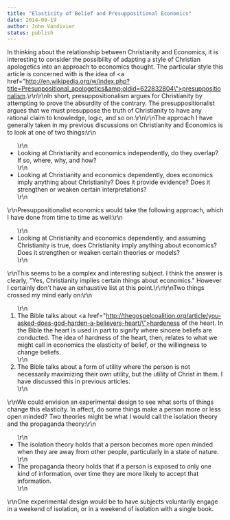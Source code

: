 ```yaml
---
title: "Elasticity of Belief and Presuppositional Economics"
date: 2014-09-19
author: John Vandivier
status: publish
---
```


In thinking about the relationship between Christianity and Economics, it is interesting to consider the possibility of adapting a style of Christian apologetics into an approach to economics thought. The particular style this article is concerned with is the idea of <a href=\"http://en.wikipedia.org/w/index.php?title=Presuppositional_apologetics&amp;oldid=622832804\">presuppositionalism</a>.\r\n\r\nIn short, presuppositionalism argues for Christianity by attempting to prove the absurdity of the contrary. The presuppositionalist argues that we must presuppose the truth of Christianity to have any rational claim to knowledge, logic, and so on.\r\n\r\nThe approach I have generally taken in my previous discussions on Christianity and Economics is to look at one of two things:\r\n<ul>\r\n	<li>Looking at Christianity and economics independently, do they overlap? If so, where, why, and how?</li>\r\n	<li>Looking at Christianity and economics dependently, does economics imply anything about Christianity? Does it provide evidence? Does it strengthen or weaken certain interpretations?</li>\r\n</ul>\r\nPresuppositionalist economics would take the following approach, which I have done from time to time as well:\r\n<ul>\r\n	<li>Looking at Christianity and economics dependently, and assuming Christianity is true, does Christianity imply anything about economics? Does it strengthen or weaken certain theories or models?</li>\r\n</ul>\r\nThis seems to be a complex and interesting subject. I think the answer is clearly, \"Yes, Christianity implies certain things about economics.\" However I certainly don't have an exhaustive list at this point.\r\n\r\nTwo things crossed my mind early on:\r\n<ol>\r\n	<li>The Bible talks about <a href=\"http://thegospelcoalition.org/article/you-asked-does-god-harden-a-believers-heart/\">hardeness of the heart</a>. In the Bible the heart is used in part to signify where sincere beliefs are conducted. The idea of hardness of the heart, then, relates to what we might call in economics the elasticity of belief, or the willingness to change beliefs.</li>\r\n	<li>The Bible talks about a form of utility where the person is not necessarily maximizing their own utility, but the utility of Christ in them. I have discussed this in previous articles.</li>\r\n</ol>\r\nWe could envision an experimental design to see what sorts of things change this elasticity. In affect, do some things make a person more or less open minded? Two theories might be what I would call the isolation theory and the propaganda theory:\r\n<ul>\r\n	<li>The isolation theory holds that a person becomes more open minded when they are away from other people, particularly in a state of nature.</li>\r\n	<li>The propaganda theory holds that if a person is exposed to only one kind of information, over time they are more likely to accept that information.</li>\r\n</ul>\r\nOne experimental design would be to have subjects voluntarily engage in a weekend of isolation, or in a weekend of isolation with a single book.